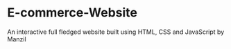 # E-commerce-Website
An interactive full fledged website built using HTML, CSS and JavaScript by Manzil
